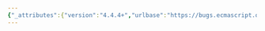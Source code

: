 ```yaml
---
{"_attributes":{"version":"4.4.4+","urlbase":"https://bugs.ecmascript.org/","maintainer":"dherman@mozilla.com"},"bug":{"bug_id":1069,"creation_ts":"2012-11-27 11:22:00 -0800","short_desc":"8.4.2.3: undefined \"O\"","delta_ts":"2012-12-21 18:08:31 -0800","product":"Draft for 6th Edition","component":"editorial issue","version":"Rev 12: November 22, 2012 Draft","rep_platform":"All","op_sys":"All","bug_status":"RESOLVED","resolution":"FIXED","priority":"Normal","bug_severity":"normal","everconfirmed":true,"reporter":{"uid":"jmdyck","name":"Michael Dyck"},"assigned_to":{"uid":"allen","name":"Allen Wirfs-Brock"},"long_desc":[{"commentid":2870,"comment_count":0,"who":{"uid":"jmdyck","name":"Michael Dyck"},"bug_when":"2012-11-27 11:22:15 -0800","thetext":"In 8.4.2.3 \"ArrayCreate Abstract Operation\",\nstep 8 says:\n    Call OrdinaryDefineOwnProperty with arguments O, \"length\" and\n    Property Descriptor {...}.\nbut 'O' is not defined.\n\nChange to \"A\"."},{"commentid":2962,"comment_count":1,"who":{"uid":"allen","name":"Allen Wirfs-Brock"},"bug_when":"2012-12-01 11:27:24 -0800","thetext":"fixed in rev 13 editor's draft"}]}}
---
```

